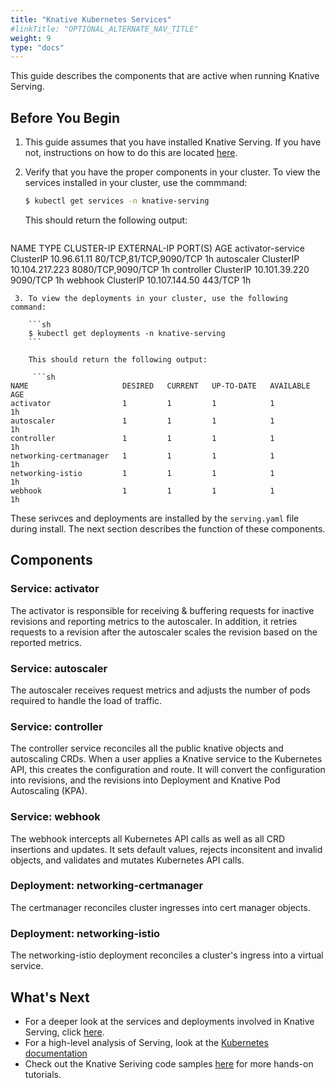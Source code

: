 ```yaml
---
title: "Knative Kubernetes Services"
#linkTitle: "OPTIONAL_ALTERNATE_NAV_TITLE"
weight: 9
type: "docs"
---
```


This guide describes the components that are active when running Knative Serving.

## Before You Begin

1. This guide assumes that you have installed Knative Serving. If you have not,
   instructions on how to do this are located [here](https://knative.dev/docs/install/knative-custom-install/).
2. Verify that you have the proper components in your cluster. To view the services installed in your cluster, use the commmand:

   ```sh
   $ kubectl get services -n knative-serving
   ```

   This should return the following output:

   ```sh
NAME                TYPE        CLUSTER-IP       EXTERNAL-IP   PORT(S)                  AGE
activator-service   ClusterIP   10.96.61.11      <none>        80/TCP,81/TCP,9090/TCP   1h
autoscaler          ClusterIP   10.104.217.223   <none>        8080/TCP,9090/TCP        1h
controller          ClusterIP   10.101.39.220    <none>        9090/TCP                 1h
webhook             ClusterIP   10.107.144.50    <none>        443/TCP                  1h
```
 3. To view the deployments in your cluster, use the following command:

    ```sh
    $ kubectl get deployments -n knative-serving
    ```

    This should return the following output:

     ```sh
NAME                     DESIRED   CURRENT   UP-TO-DATE   AVAILABLE   AGE
activator                1         1         1            1           1h
autoscaler               1         1         1            1           1h
controller               1         1         1            1           1h
networking-certmanager   1         1         1            1           1h
networking-istio         1         1         1            1           1h
webhook                  1         1         1            1           1h
```

These serivces and deployments are installed by the `serving.yaml` file during install. The next section describes the function of these components.

## Components

### Service: activator

The activator is responsible for receiving & buffering requests for inactive revisions and reporting metrics to the autoscaler. In addition, it retries requests to a revision after the autoscaler scales the revision based on the reported metrics.

### Service: autoscaler

The autoscaler receives request metrics and adjusts the number of pods required to handle the load of traffic.

### Service: controller

The controller service reconciles all the public knative objects and autoscaling
CRDs. When a user applies a Knative service to the Kubernetes API, this creates
the configuration and route. It will convert the configuration into revisions, and the revisions into Deployment and Knative Pod Autoscaling (KPA).

### Service: webhook

The webhook intercepts all Kubernetes API calls as well as all CRD insertions and updates.
It sets default values, rejects inconsitent and invalid objects, and validates and mutates Kubernetes API calls.

### Deployment: networking-certmanager

The certmanager reconciles cluster ingresses into cert manager objects.

### Deployment: networking-istio

The networking-istio deployment reconciles a cluster's ingress into a virtual service.

## What's Next

- For a deeper look at the services and deployments involved in Knative Serving, click [here](https://github.com/knative/serving/blob/master/docs/spec/overview.md#service).
- For a high-level analysis of Serving, look at the [Kubernetes documentation](https://Kubernetes.io/docs/concepts/services-networking/service/)
- Check out the Knative Seriving code samples [here](https://knative.dev/docs/serving/samples/) for more hands-on tutorials.

